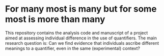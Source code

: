 # For many most is many but for some most is more than many

This repository contains the analysis code and manuscript of a project aimed at assessing individual difference in the use of quantifiers. The main research question is: Can we find evidence that individuals ascribe different meanings to a quantifier, even in the same (experimental) context?
